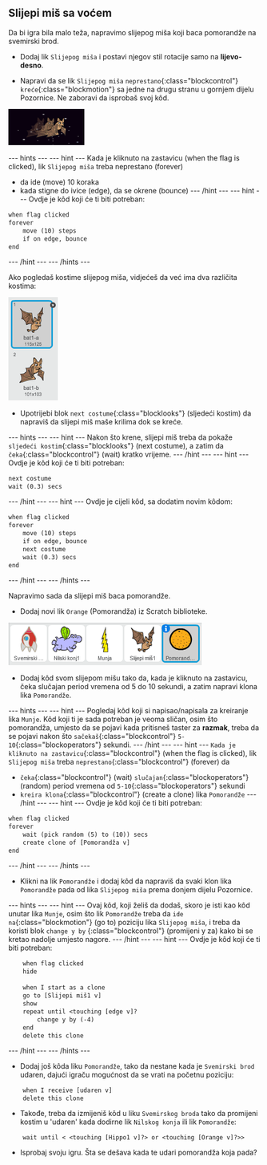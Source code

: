 ## Slijepi miš sa voćem

Da bi igra bila malo teža, napravimo slijepog miša koji baca pomorandže na svemirski brod.

+ Dodaj lik `Slijepog miša` i postavi njegov stil rotacije samo na **lijevo-desno**.

+ Napravi da se lik `Slijepog miša` `neprestano`{:class="blockcontrol"} `kreće`{:class="blockmotion"} sa jedne na drugu stranu u gornjem dijelu Pozornice. Ne zaboravi da isprobaš svoj kôd.

![screenshot](images/invaders-bat.png)

--- hints --- --- hint --- Kada je kliknuto na zastavicu (when the flag is clicked), lik `Slijepog miša` treba neprestano (forever)

+ da ide (move) 10 koraka
+ kada stigne do ivice (edge), da se okrene (bounce) --- /hint --- --- hint --- Ovdje je kôd koji će ti biti potreban:

```blocks
when flag clicked
forever
    move (10) steps
    if on edge, bounce
end
```

--- /hint --- --- /hints ---

Ako pogledaš kostime slijepog miša, vidjećeš da već ima dva različita kostima:

![screenshot](images/invaders-bat-costume.png)

+ Upotrijebi blok `next costume`{:class="blocklooks"} (sljedeći kostim) da napraviš da slijepi miš maše krilima dok se kreće.

--- hints --- --- hint --- Nakon što krene, slijepi miš treba da pokaže `sljedeći kostim`{:class="blocklooks"} (next costume), a zatim da `čeka`{:class="blockcontrol"} (wait) kratko vrijeme. --- /hint --- --- hint --- Ovdje je kôd koji će ti biti potreban:

```blocks
next costume
wait (0.3) secs
```

--- /hint --- --- hint --- Ovdje je cijeli kôd, sa dodatim novim kôdom:

```blocks
when flag clicked
forever
    move (10) steps
    if on edge, bounce
    next costume
    wait (0.3) secs
end
```

--- /hint --- --- /hints ---

Napravimo sada da slijepi miš baca pomorandže.

+ Dodaj novi lik `Orange` (Pomorandža) iz Scratch biblioteke.

![screenshot](images/invaders-orange.png)

+ Dodaj kôd svom slijepom mišu tako da, kada je kliknuto na zastavicu, čeka slučajan period vremena od 5 do 10 sekundi, a zatim napravi klona lika `Pomorandže`.

--- hints --- --- hint --- Pogledaj kôd koji si napisao/napisala za kreiranje lika `Munje`. Kôd koji ti je sada potreban je veoma sličan, osim što pomorandža, umjesto da se pojavi kada pritisneš taster za **razmak**, treba da se pojavi nakon što `sačekaš`{:class="blockcontrol"} `5-10`{:class="blockoperators"} sekundi. --- /hint --- --- hint --- `Kada je kliknuto na zastavicu`{:class="blockcontrol"} (when the flag is clicked), lik `Slijepog miša` treba `neprestano`{:class="blockcontrol"} (forever) da

+ `čeka`{:class="blockcontrol"} (wait) `slučajan`{:class="blockoperators"} (random) period vremena od `5-10`{:class="blockoperators"} sekundi
+ `kreira klona`{:class="blockcontrol"} (create a clone) lika `Pomorandže` --- /hint --- --- hint --- Ovdje je kôd koji će ti biti potreban:

```blocks
when flag clicked
forever
    wait (pick random (5) to (10)) secs
    create clone of [Pomorandža v]
end
```

--- /hint --- --- /hints ---

+ Klikni na lik `Pomorandže` i dodaj kôd da napraviš da svaki klon lika `Pomorandže` pada od lika `Slijepog miša` prema donjem dijelu Pozornice.

--- hints --- --- hint --- Ovaj kôd, koji želiš da dodaš, skoro je isti kao kôd unutar lika `Munje`, osim što lik `Pomorandže` treba da `ide na`{:class="blockmotion"} (go to) poziciju lika `Slijepog miša`, i treba da koristi blok `change y by` {:class="blockcontrol"} (promijeni y za) kako bi se kretao nadolje umjesto nagore. --- /hint --- --- hint --- Ovdje je kôd koji će ti biti potreban:

```blocks
    when flag clicked
    hide

    when I start as a clone
    go to [Slijepi miš1 v]
    show
    repeat until <touching [edge v]?
        change y by (-4)
    end
    delete this clone

```

--- /hint --- --- /hints ---

+ Dodaj još kôda liku `Pomorandže`, tako da nestane kada je `Svemirski brod` udaren, dajući igraču mogućnost da se vrati na početnu poziciju:

```blocks
    when I receive [udaren v]
    delete this clone
```

+ Takođe, treba da izmijeniš kôd u liku `Svemirskog broda` tako da promijeni kostim u 'udaren' kada dodirne lik `Nilskog konja` ili lik `Pomorandže`:

```blocks
    wait until < <touching [Hippo1 v]?> or <touching [Orange v]?>>
```

+ Isprobaj svoju igru. Šta se dešava kada te udari pomorandža koja pada?